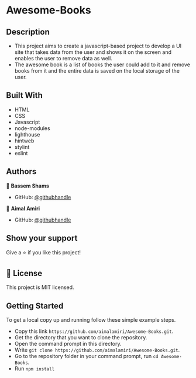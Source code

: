 # Awesome-Books

## Description

- This project aims to create a javascript-based project to develop a UI site that takes data from the user and shows it on the screen and enables the user to remove data as well.
- The awesome book is a list of books the user could add to it and remove books from it and the entire data is saved on the local storage of the user.


## Built With

- HTML
- CSS
- Javascript
- node-modules
- lighthouse
- hintweb
- stylint
- eslint



## Authors

👤 **Bassem Shams**

- GitHub: [@githubhandle](https://github.com/basem909)

👤 **Aimal Amiri**

- GitHub: [@githubhandle](https://github.com/aimalamiri)

## Show your support

Give a ⭐️ if you like this project!

## 📝 License

This project is MIT licensed.

## Getting Started

To get a local copy up and running follow these simple example steps.

- Copy this link `https://github.com/aimalamiri/Awesome-Books.git`.
- Get the directory that you want to clone the repository.
- Open the command prompt in this directory.
- Write `git clone https://github.com/aimalamiri/Awesome-Books.git`.
- Go to the repository folder in your command prompt, run `cd Awesome-Books`.
- Run `npm install`
